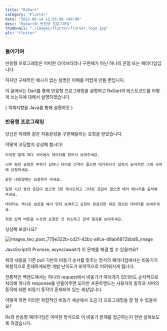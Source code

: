 ```yaml
---
title: "RxDart"
category: "Flutter"
date: "2022-06-14 12:56:00 +09:00"
desc: "RxDart와 반응형 프로그래밍"
thumbnail: "./images/flutter/flutter_logo.jpg"
alt: "flutter"
---
```


### 들어가며
반응형 프로그래밍은 어떠한 라이브러리나 구현체가 아닌 하나의 관점 또는 패러다임입니다.

하지만 구체적인 예시가 없는 설명은 이해를 어렵게 만들 뿐입니다.

이 글에서는 Dart를 통해 반응형 프로그래밍을 설명하고 RxDart의 테스트코드를 어떻게 쓰는지에 대해서 설명하겠습니다.

( 객체지향을 Java를 통해 설명하듯 )

### 반응형 프로그래밍
당신은 아래와 같은 자동완성을 구현해달라는 요청을 받았습니다.

어떻게 코딩할지 상상해 봅시다!

    타이핑 할때 마다 서버에서 데이터를 받아서 보여주세요.
    
    너무 잦은 요청은 부하가 심하니 타이핑 간격이 좁으면 대기하다가 입력이 늦어지면 그때 서버에 요청하세요.

    같은 내용일때는 요청하지 마세요.

    일정 시간 동안 응답이 없으면 3회 재시도하고 그대로 응답이 없으면 에러 메시지를 출력해 주세요.

    데이터는 캐시로 보관을 해서 먼저 보여주고 요청이 완료되면 새로 갱신된 데이터를 보여주세요.

    최종 입력 버튼을 누르면 요청한 건 취소하고 검색 결과를 보여주세요.

상상해 보셨나요?

![images_teo_post_779e322b-cd21-42bc-a6ce-d8ab6872bbd6_image](https://user-images.githubusercontent.com/85836879/173491742-6443d4e2-c6f5-4fa2-bbdb-ab8a484a468d.png)


JavsScript의 Promise, async/await가 이 문제를 해결 할 수 있을까요?

위의 내용을 기존 pull 기반의 비동기 순서를 맞추는 방식의 패러다임에서는 비동기가 복합적으로 존재하게되면 개발 난이도가 비약적으로 어려워지게 됩니다.

전통적인 백엔드에서는 하나의 request에서 비동기가 여러개가 있더라도 순차적으로 처리해 하나의 response를 만들어주면 되지만 프론트엔드는 사용자의 동작과 서버의 동작에 대한 비동기 동작이 혼재되어 있는 세상입니다.

어떻게 하면 이러한 복합적인 비동기 세상에서 조금 더 프로그래밍을 잘 할 수 있을까요?

Rx와 반응형 패러다임은 어떠한 방식으로 이 비동기 문제를 접근하는지 한번 살펴보도록 하겠습니다.


